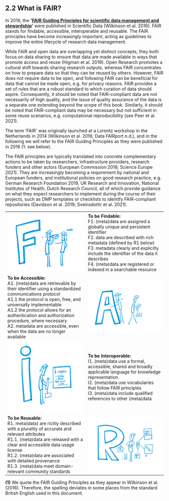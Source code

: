 ## 2.2 What is FAIR?

In 2016, the **&#39;[FAIR Guiding Principles for scientific data management and stewardship](http://www.nature.com/articles/sdata201618)&#39;** were published in Scientific Data (Wilkinson et al. 2016). FAIR stands for findable, accessible, interoperable and reusable. The FAIR principles have become increasingly important, acting as guidelines to improve the entire lifecycle of research data management.

While FAIR and open data are overlapping yet distinct concepts, they both focus on data sharing to ensure that data are made available in ways that promote access and reuse (Higman et al. 2019). Open Research promotes a cultural shift towards sharing research outputs, whereas FAIR concentrates on how to prepare data so that they can be reused by others. However, FAIR does not require data to be open, and following FAIR can be beneficial for data that cannot be made open, e.g. for privacy reasons. FAIR provides a set of rules that are a robust standard to which curation of data should aspire. Consequently, it should be noted that FAIR-compliant data are not necessarily of high quality, and the issue of quality assurance of the data is a separate one extending beyond the scope of this book. Similarly, it should be noted that FAIR-compliant data may be necessary but not sufficient in some reuse scenarios, e.g. computational reproducibility (see Peer et al. 2021).

The term ‛FAIR&#39; was originally launched at a Lorentz workshop in the Netherlands in 2014 (Wilkinson et al. 2016; Data FAIRport n.d.), and in the following we will refer to the FAIR Guiding Principles as they were published in 2016 (1: see below).

The FAIR principles are typically translated into concrete complementary actions to be taken by researchers, infrastructure providers, research funders and other actors (European Commission 2018; Science Europe 2021). They are increasingly becoming a requirement by national and European funders, and institutional policies on good research practice, e.g. German Research Foundation 2019, UK Research and Innovation, National Institutes of Health, Dutch Research Council, all of which provide guidance on what they expect researchers to implement during the course of their projects, such as DMP templates or checklists to identify FAIR-compliant repositories (Davidson et al. 2019; Sveinsdottir et al. 2021).

| | |
| --- | --- |
| ![](../Images/2_2_figure_1_F.png) | **To be Findable:** <br>F1. (meta)data are assigned a globally unique and persistent identifier <br>F2. data are described with rich metadata (defined by R1 below) <br>F3. metadata clearly and explicitly include the identifier of the data it describes <br>F4. (meta)data are registered or indexed in a searchable resource |
| **To be Accessible:** <br>A1. (meta)data are retrievable by their identifier using a standardized communications protocol <br>A1.1 the protocol is open, free, and universally implementable <br>A1.2 the protocol allows for an authentication and authorization procedure, where necessary <br>A2. metadata are accessible, even when the data are no longer available | ![](../Images/2_2_figure_1_A.png) |
| ![](../Images/2_2_figure_1_I.png) | **To be Interoperable:** <br>I1. (meta)data use a formal, accessible, shared and broadly applicable language for knowledge representation. <br>I2. (meta)data use vocabularies that follow FAIR principles <br>I3. (meta)data include qualified references to other (meta)data |
| **To be Reusable:** <br>R1. meta(data) are richly described with a plurality of accurate and relevant attributes <br>R1.1. (meta)data are released with a clear and accessible data usage license <br>R1.2. (meta)data are associated with detailed provenance <br>R1.3. (meta)data meet domain-relevant community standards | ![](../Images/2_2_figure_1_R.png) |

**(1)** We quote the FAIR Guiding Principles as they appear in Wilkinson et al. (2016). Therefore, the spelling deviates in some places from the standard British English used in this document.